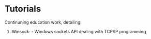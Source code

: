 # Tutorials

Continuning education work, detailing:

1. Winsock:
           - Windows sockets API dealing with TCP/IP programming
